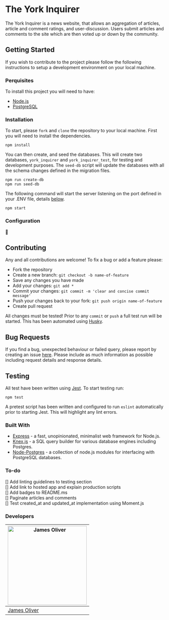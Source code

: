 # The York Inquirer

The York Inquirer is a news website, that allows an aggregation of articles, article and comment ratings, and user-discussion. Users submit articles and comments to the site which are then voted up or down by the community.

## Getting Started

If you wish to contribute to the project please follow the following instructions to setup a development environment on your local machine.

### Perquisites 

To install this project you will need to have: 

* [Node.js](https://nodejs.org)
* [PostgreSQL](https://www.postgresql.org)

### Installation

To start, please `fork` and `clone` the repository to your local machine.  First you will need to install the dependencies. 

```
npm install
```

You can then create, and seed the databases. This will create two databases, `york_inquirer` and `york_inquirer_test`, for testing and development purposes. The `seed-db` script will update the databases with all the schema changes defined in the migration files.

```
npm run create-db
npm run seed-db
```

The following command will start the server listening on the port defined in your .ENV file, details [below](###-Configuration).

```
npm start
```

### Configuration 

:construction:

## Contributing

Any and all contributions are welcome! To fix a bug or add a feature please: 

* Fork the repository
* Create a new branch: `git checkout -b name-of-feature`
* Save any changes you have made
* Add your changes: `git add *`
* Commit your changes: `git commit -m 'clear and concise commit message'`
* Push your changes back to your fork: `git push origin name-of-feature`
* Create pull request

All changes must be tested! Prior to any `commit` or `push` a full test run will be started. This has been automated using [Husky](https://github.com/typicode/husky).

## Bug Requests

If you find a bug, unexpected behaviour or failed query, please report by creating an issue [here](https://github.com/J-R-Oliver/the-york-inquirer/issues). Please include as much information as possible including request details and response details.

## Testing 

All test have been written using [Jest](https://jestjs.io). To start testing run:

```
npm test
```

A pretest script has been written and configured to run `eslint` automatically prior to starting Jest. This will highlight any lint errors.

### Built With

* [Express](http://expressjs.com) - a fast, unopinionated, minimalist web framework for Node.js.
* [Knex.js](http://knexjs.org) - a SQL query builder for various database engines including Postgres.
* [Node-Postgres](https://node-postgres.com) - a collection of node.js modules for interfacing with PostgreSQL databases. 

### To-do

[] Add linting guidelines to testing section\
[] Add link to hosted app and explain production scripts\
[] Add badges to README.ms\
[] Paginate articles and comments\
[] Test created_at and updated_at implementation using Moment.js

### Developers 

[<img src="https://avatars0.githubusercontent.com/u/57285673?s=460&u=f84015efaae37809b255feece51e0516fe750767&v=4 =250x250" alt="James Oliver" width="250" height="250">](https://github.com/J-R-Oliver)|
---|
[James Oliver](https://github.com/J-R-Oliver)|
